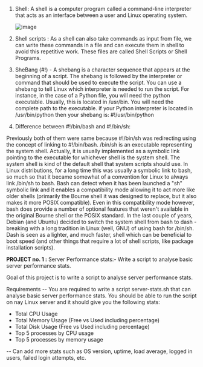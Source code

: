 1. Shell: A shell is a computer program called a command-line interpreter that acts as an interface between a user and Linux operating system.

   ![image](https://github.com/user-attachments/assets/0ef57fa2-f115-4e6b-8f0e-7eccd9ba144a)



2. Shell scripts : As a shell can also take commands as input from file, we can write these commands in a file and can execute them in shell to avoid this repetitive work. These files are called Shell Scripts or Shell Programs.
   
3. SheBang (#!) - A shebang is a character sequence that appears at the beginning of a script. The shebang is followed by the interpreter or command that should be used to execute the script.
   You can use a shebang to tell Linux which interpreter is needed to run the script. For instance, in the case of a Python file, you will need the python executable. Usually, this is located in /usr/bin. You will need the complete path to the executable. if your Python interpreter is located in /usr/bin/python then your shebang is:  #!/usr/bin/python

4. Difference between #!/bin/bash and #!/bin/sh:

Previously both of them were same because #!/bin/sh was redirecting using the concept of linking to #!/bin/bash. /bin/sh is an executable representing the system shell. Actually, it is usually implemented as a symbolic link pointing to the executable for whichever shell is the system shell. The system shell is kind of the default shell that system scripts should use. In Linux distributions, for a long time this was usually a symbolic link to bash, so much so that it became somewhat of a convention for Linux to always link /bin/sh to bash. Bash can detect when it has been launched a "sh" symbolic link and it enables a compatibility mode allowing it to act more like older shells (primarily the Bourne shell it was designed to replace, but it also makes it more POSIX compatible). Even in this compatibility mode however, bash does provide a number of optional features that weren't available in the original Bourne shell or the POSIX standard.
In the last couple of years, Debian (and Ubuntu) decided to switch the system shell from bash to dash - breaking with a long tradition in Linux (well, GNU) of using bash for /bin/sh. Dash is seen as a lighter, and much faster, shell which can be beneficial to boot speed (and other things that require a lot of shell scripts, like package installation scripts).

**PROJECT no. 1 :**
Server Performance stats:-
 Write a script to analyse basic server performance stats.

Goal of this project is to write a script to analyse server performance stats.

Requirements --
You are required to write a script server-stats.sh that can analyse basic server performance stats. You should be able to run the script on nay Linux server and it should give you the following stats:
 * Total CPU Usage
 * Total Memory Usage (Free vs Used including percentage)
 * Total Disk Usage (Free vs Used including percentage)
 * Top 5 processes by CPU usage
 * Top 5 processes by memory usage 

-- Can add more stats such as OS version, uptime, load average, logged in users, failed login attempts, etc.
